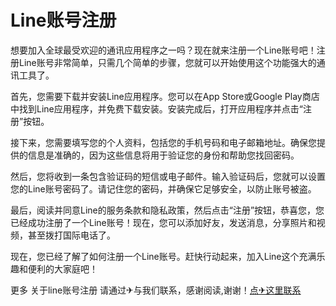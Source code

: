 # Line账号注册

想要加入全球最受欢迎的通讯应用程序之一吗？现在就来注册一个Line账号吧！注册Line账号非常简单，只需几个简单的步骤，您就可以开始使用这个功能强大的通讯工具了。

首先，您需要下载并安装Line应用程序。您可以在App Store或Google Play商店中找到Line应用程序，并免费下载安装。安装完成后，打开应用程序并点击“注册”按钮。

接下来，您需要填写您的个人资料，包括您的手机号码和电子邮箱地址。确保您提供的信息是准确的，因为这些信息将用于验证您的身份和帮助您找回密码。

然后，您将收到一条包含验证码的短信或电子邮件。输入验证码后，您就可以设置您的Line账号密码了。请记住您的密码，并确保它足够安全，以防止账号被盗。

最后，阅读并同意Line的服务条款和隐私政策，然后点击“注册”按钮，恭喜您，您已经成功注册了一个Line账号！现在，您可以添加好友，发送消息，分享照片和视频，甚至拨打国际电话了。

现在，您已经了解了如何注册一个Line账号。赶快行动起来，加入Line这个充满乐趣和便利的大家庭吧！

更多 关于line账号注册 请通过✈与我们联系，感谢阅读,谢谢！[点✈这里联系](https://t.me/sjlmbot)